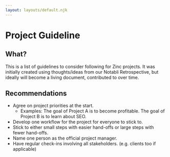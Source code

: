 ```yaml
---
layout: layouts/default.njk
---
```


# Project Guideline
## What?
This is a list of guidelines to consider following for Zinc projects. It was initially created using thoughts/ideas from our Notabli Retrospective, but ideally will become a living document, contributed to over time.
## Recommendations
* Agree on project priorities at the start.
    * Examples: The goal of Project A is to become profitable. The goal of Project B is to learn about SEO.
* Develop one workflow for the project for everyone to stick to.
* Stick to either small steps with easier hand-offs or large steps with fewer hand-offs.
* Name one person as the official project manager.
* Have regular check-ins involving all stakeholders. (e.g. clients too if applicable)
